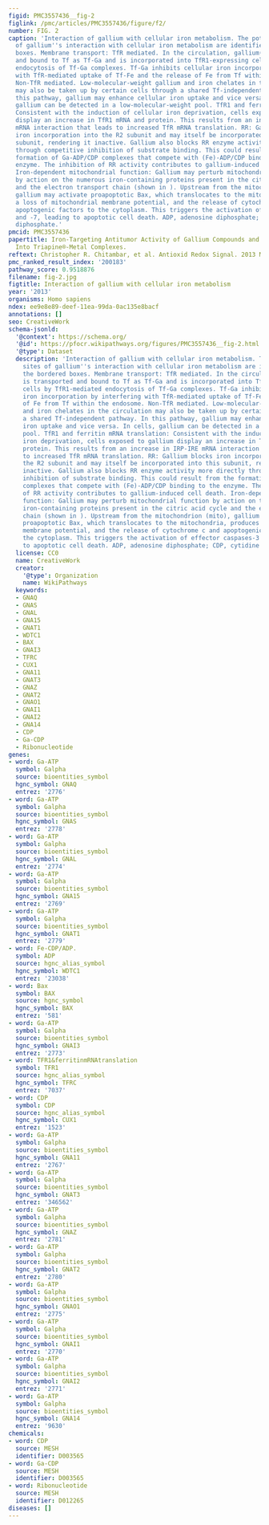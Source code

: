 ```yaml
---
figid: PMC3557436__fig-2
figlink: /pmc/articles/PMC3557436/figure/f2/
number: FIG. 2
caption: 'Interaction of gallium with cellular iron metabolism. The potential sites
  of gallium''s interaction with cellular iron metabolism are identified in the bordered
  boxes. Membrane transport: TfR mediated. In the circulation, gallium(III) is transported
  and bound to Tf as Tf-Ga and is incorporated into TfR1-expressing cells by TfR1-mediated
  endocytosis of Tf-Ga complexes. Tf-Ga inhibits cellular iron incorporation by interfering
  with TfR-mediated uptake of Tf-Fe and the release of Fe from Tf within the endosome.
  Non-TfR mediated. Low-molecular-weight gallium and iron chelates in the circulation
  may also be taken up by certain cells through a shared Tf-independent pathway. In
  this pathway, gallium may enhance cellular iron uptake and vice versa. In cells,
  gallium can be detected in a low-molecular-weight pool. TfR1 and ferritin mRNA translation:
  Consistent with the induction of cellular iron deprivation, cells exposed to gallium
  display an increase in TfR1 mRNA and protein. This results from an increase in IRP-IRE
  mRNA interaction that leads to increased TfR mRNA translation. RR: Gallium blocks
  iron incorporation into the R2 subunit and may itself be incorporated into this
  subunit, rendering it inactive. Gallium also blocks RR enzyme activity more directly
  through competitive inhibition of substrate binding. This could result from the
  formation of Ga-ADP/CDP complexes that compete with (Fe)-ADP/CDP binding to the
  enzyme. The inhibition of RR activity contributes to gallium-induced cell death.
  Iron-dependent mitochondrial function: Gallium may perturb mitochondrial function
  by action on the numerous iron-containing proteins present in the citric acid cycle
  and the electron transport chain (shown in ). Upstream from the mitochondrion (mito),
  gallium may activate proapoptotic Bax, which translocates to the mitochondria, produces
  a loss of mitochondrial membrane potential, and the release of cytochrome c and
  apoptogenic factors to the cytoplasm. This triggers the activation of effector caspases-3
  and -7, leading to apoptotic cell death. ADP, adenosine diphosphate; CDP, cytidine
  diphosphate.'
pmcid: PMC3557436
papertitle: Iron-Targeting Antitumor Activity of Gallium Compounds and Novel Insights
  Into Triapine®-Metal Complexes.
reftext: Christopher R. Chitambar, et al. Antioxid Redox Signal. 2013 Mar 10;18(8):956-972.
pmc_ranked_result_index: '200183'
pathway_score: 0.9518876
filename: fig-2.jpg
figtitle: Interaction of gallium with cellular iron metabolism
year: '2013'
organisms: Homo sapiens
ndex: ee9e8e89-deef-11ea-99da-0ac135e8bacf
annotations: []
seo: CreativeWork
schema-jsonld:
  '@context': https://schema.org/
  '@id': https://pfocr.wikipathways.org/figures/PMC3557436__fig-2.html
  '@type': Dataset
  description: 'Interaction of gallium with cellular iron metabolism. The potential
    sites of gallium''s interaction with cellular iron metabolism are identified in
    the bordered boxes. Membrane transport: TfR mediated. In the circulation, gallium(III)
    is transported and bound to Tf as Tf-Ga and is incorporated into TfR1-expressing
    cells by TfR1-mediated endocytosis of Tf-Ga complexes. Tf-Ga inhibits cellular
    iron incorporation by interfering with TfR-mediated uptake of Tf-Fe and the release
    of Fe from Tf within the endosome. Non-TfR mediated. Low-molecular-weight gallium
    and iron chelates in the circulation may also be taken up by certain cells through
    a shared Tf-independent pathway. In this pathway, gallium may enhance cellular
    iron uptake and vice versa. In cells, gallium can be detected in a low-molecular-weight
    pool. TfR1 and ferritin mRNA translation: Consistent with the induction of cellular
    iron deprivation, cells exposed to gallium display an increase in TfR1 mRNA and
    protein. This results from an increase in IRP-IRE mRNA interaction that leads
    to increased TfR mRNA translation. RR: Gallium blocks iron incorporation into
    the R2 subunit and may itself be incorporated into this subunit, rendering it
    inactive. Gallium also blocks RR enzyme activity more directly through competitive
    inhibition of substrate binding. This could result from the formation of Ga-ADP/CDP
    complexes that compete with (Fe)-ADP/CDP binding to the enzyme. The inhibition
    of RR activity contributes to gallium-induced cell death. Iron-dependent mitochondrial
    function: Gallium may perturb mitochondrial function by action on the numerous
    iron-containing proteins present in the citric acid cycle and the electron transport
    chain (shown in ). Upstream from the mitochondrion (mito), gallium may activate
    proapoptotic Bax, which translocates to the mitochondria, produces a loss of mitochondrial
    membrane potential, and the release of cytochrome c and apoptogenic factors to
    the cytoplasm. This triggers the activation of effector caspases-3 and -7, leading
    to apoptotic cell death. ADP, adenosine diphosphate; CDP, cytidine diphosphate.'
  license: CC0
  name: CreativeWork
  creator:
    '@type': Organization
    name: WikiPathways
  keywords:
  - GNAQ
  - GNAS
  - GNAL
  - GNA15
  - GNAT1
  - WDTC1
  - BAX
  - GNAI3
  - TFRC
  - CUX1
  - GNA11
  - GNAT3
  - GNAZ
  - GNAT2
  - GNAO1
  - GNAI1
  - GNAI2
  - GNA14
  - CDP
  - Ga-CDP
  - Ribonucleotide
genes:
- word: Ga-ATP
  symbol: Galpha
  source: bioentities_symbol
  hgnc_symbol: GNAQ
  entrez: '2776'
- word: Ga-ATP
  symbol: Galpha
  source: bioentities_symbol
  hgnc_symbol: GNAS
  entrez: '2778'
- word: Ga-ATP
  symbol: Galpha
  source: bioentities_symbol
  hgnc_symbol: GNAL
  entrez: '2774'
- word: Ga-ATP
  symbol: Galpha
  source: bioentities_symbol
  hgnc_symbol: GNA15
  entrez: '2769'
- word: Ga-ATP
  symbol: Galpha
  source: bioentities_symbol
  hgnc_symbol: GNAT1
  entrez: '2779'
- word: Fe-CDP/ADP.
  symbol: ADP
  source: hgnc_alias_symbol
  hgnc_symbol: WDTC1
  entrez: '23038'
- word: Bax
  symbol: BAX
  source: hgnc_symbol
  hgnc_symbol: BAX
  entrez: '581'
- word: Ga-ATP
  symbol: Galpha
  source: bioentities_symbol
  hgnc_symbol: GNAI3
  entrez: '2773'
- word: TFR1&ferritinmRNAtranslation
  symbol: TFR1
  source: hgnc_alias_symbol
  hgnc_symbol: TFRC
  entrez: '7037'
- word: CDP
  symbol: CDP
  source: hgnc_alias_symbol
  hgnc_symbol: CUX1
  entrez: '1523'
- word: Ga-ATP
  symbol: Galpha
  source: bioentities_symbol
  hgnc_symbol: GNA11
  entrez: '2767'
- word: Ga-ATP
  symbol: Galpha
  source: bioentities_symbol
  hgnc_symbol: GNAT3
  entrez: '346562'
- word: Ga-ATP
  symbol: Galpha
  source: bioentities_symbol
  hgnc_symbol: GNAZ
  entrez: '2781'
- word: Ga-ATP
  symbol: Galpha
  source: bioentities_symbol
  hgnc_symbol: GNAT2
  entrez: '2780'
- word: Ga-ATP
  symbol: Galpha
  source: bioentities_symbol
  hgnc_symbol: GNAO1
  entrez: '2775'
- word: Ga-ATP
  symbol: Galpha
  source: bioentities_symbol
  hgnc_symbol: GNAI1
  entrez: '2770'
- word: Ga-ATP
  symbol: Galpha
  source: bioentities_symbol
  hgnc_symbol: GNAI2
  entrez: '2771'
- word: Ga-ATP
  symbol: Galpha
  source: bioentities_symbol
  hgnc_symbol: GNA14
  entrez: '9630'
chemicals:
- word: CDP
  source: MESH
  identifier: D003565
- word: Ga-CDP
  source: MESH
  identifier: D003565
- word: Ribonucleotide
  source: MESH
  identifier: D012265
diseases: []
---
```

